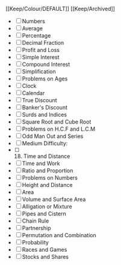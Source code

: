 [[Keep/Colour/DEFAULT]] [[Keep/Archived]] 

- [ ] Numbers
- [ ] Average
- [ ] Percentage
- [ ] Decimal Fraction
- [ ] Profit and Loss
- [ ] Simple Interest
- [ ] Compound Interest
- [ ] Simplification
- [ ] Problems on Ages
- [ ] Clock
- [ ] Calendar
- [ ] True Discount
- [ ] Banker's Discount
- [ ] Surds and Indices
- [ ] Square Root and Cube Root
- [ ] Problems on H.C.F and L.C.M
- [ ] Odd Man Out and Series
- [ ] Medium Difficulty:
- [ ] 18. Time and Distance
- [ ] Time and Work
- [ ] Ratio and Proportion
- [ ] Problems on Numbers
- [ ] Height and Distance
- [ ] Area
- [ ] Volume and Surface Area
- [ ] Alligation or Mixture
- [ ] Pipes and Cistern
- [ ] Chain Rule
- [ ] Partnership
- [ ] Permutation and Combination
- [ ] Probability
- [ ] Races and Games
- [ ] Stocks and Shares
